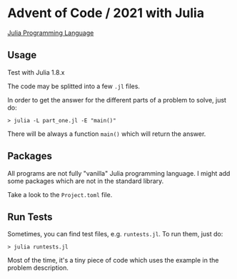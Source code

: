 # Advent of Code / 2021 with Julia

[Julia Programming Language](https://julialang.org/)

## Usage

Test with Julia 1.8.x

The code may be splitted into a few `.jl` files.

In order to get the answer for the different parts of a problem to solve, just do:

```
> julia -L part_one.jl -E "main()"
```

There will be always a function `main()` which will return the answer.

## Packages

All programs are not fully "vanilla" Julia programming language. I might add some
packages which are not in the standard library.

Take a look to the `Project.toml` file.

## Run Tests

Sometimes, you can find test files, e.g. `runtests.jl`. To run them, just do:

```
> julia runtests.jl
```

Most of the time, it's a tiny piece of code which uses the example in the problem
description.

